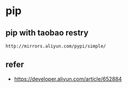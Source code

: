 # pip

## pip with taobao restry

```bash
http://mirrors.aliyun.com/pypi/simple/
```

## refer
* <https://developer.aliyun.com/article/652884>
